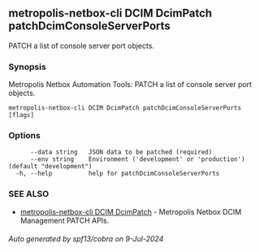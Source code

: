 ## metropolis-netbox-cli DCIM DcimPatch patchDcimConsoleServerPorts

PATCH a list of console server port objects.

### Synopsis


Metropolis Netbox Automation Tools:
  PATCH a list of console server port objects.

```
metropolis-netbox-cli DCIM DcimPatch patchDcimConsoleServerPorts [flags]
```

### Options

```
      --data string   JSON data to be patched (required)
      --env string    Environment ('development' or 'production') (default "development")
  -h, --help          help for patchDcimConsoleServerPorts
```

### SEE ALSO

* [metropolis-netbox-cli DCIM DcimPatch]()	 - Metropolis Netbox DCIM Management PATCH APIs.

###### Auto generated by spf13/cobra on 9-Jul-2024
